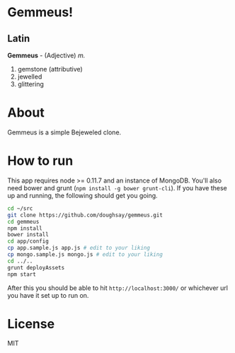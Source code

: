 Gemmeus!
========

Latin
-----

**Gemmeus** - (Adjective) *m.*

1. gemstone (attributive)
1. jewelled
1. glittering

About
=====

Gemmeus is a simple Bejeweled clone.

How to run
==========

This app requires node >= 0.11.7 and an instance of MongoDB.  You'll also need bower and grunt (`npm install -g bower grunt-cli`).  If you have these up and running, the following should get you going.

```bash
cd ~/src
git clone https://github.com/doughsay/gemmeus.git
cd gemmeus
npm install
bower install
cd app/config
cp app.sample.js app.js # edit to your liking
cp mongo.sample.js mongo.js # edit to your liking
cd ../..
grunt deployAssets
npm start
```

After this you should be able to hit `http://localhost:3000/` or whichever url you have it set up to run on.

License
=======

MIT
